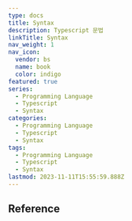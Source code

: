 ```yaml
---
type: docs
title: Syntax
description: Typescript 문법
linkTitle: Syntax
nav_weight: 1
nav_icon:
  vendor: bs
  name: book
  color: indigo
featured: true
series:
  - Programming Language
  - Typescript
  - Syntax
categories:
  - Programming Language
  - Typescript
  - Syntax
tags:
  - Programming Language
  - Typescript
  - Syntax
lastmod: 2023-11-11T15:55:59.888Z
---
```


## Reference
